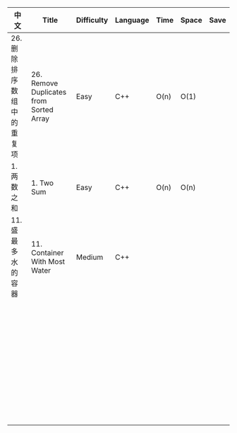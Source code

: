 | 中文                                 | Title                  | Difficulty | Language | Time | Space | Save |
| --------------------------------------- | -------------------------- | -------- | ---------- | ----- | ---- | ---- |
| 26. 删除排序数组中的重复项 | 26. Remove Duplicates from Sorted Array | Easy | C++      | O(n) | O(1) |      |
| 1. 两数之和                       | 1. Two Sum       | Easy  | C++      | O(n) | O(n)  |      |
| 11. 盛最多水的容器 | 11. Container With Most Water | Medium | C++      |      |       |      |
|                                         |                            |          |          |      |       |      |
|                                         |                            |          |          |      |       |      |
|                                         |                            |          |          |      |       |      |
|                                         |                            |          |          |      |       |      |
|                                         |                            |          |          |      |       |      |
|                                         |                            |          |          |      |       |      |
|                                         |                            |          |          |      |       |      |
|                                         |                            |          |          |      |       |      |
|                                         |                            |          |          |      |       |      |
|                                         |                            |          |          |      |       |      |
|                                         |                            |          |          |      |       |      |
|                                         |                            |          |          |      |       |      |
|                                         |                            |          |          |      |       |      |
|                                         |                            |          |          |      |       |      |
|                                         |                            |          |          |      |       |      |
|                                         |                            |          |          |      |       |      |
|                                         |                            |          |          |      |       |      |
|                                         |                            |          |          |      |       |      |
|                                         |                            |          |          |      |       |      |
|                                         |                            |          |          |      |       |      |
|                                         |                            |          |          |      |       |      |
|                                         |                            |          |          |      |       |      |
|                                         |                            |          |          |      |       |      |
|                                         |                            |          |          |      |       |      |
|                                         |                            |          |          |      |       |      |
|                                         |                            |          |          |      |       |      |
|                                         |                            |          |          |      |       |      |
|                                         |                            |          |          |      |       |      |
|                                         |                            |          |          |      |       |      |
|                                         |                            |          |          |      |       |      |
|                                         |                            |          |          |      |       |      |
|                                         |                            |          |          |      |       |      |
|                                         |                            |          |          |      |       |      |
|                                         |                            |          |          |      |       |      |
|                                         |                            |          |          |      |       |      |
|                                         |                            |          |          |      |       |      |
|                                         |                            |          |          |      |       |      |
|                                         |                            |          |          |      |       |      |
|                                         |                            |          |          |      |       |      |
|                                         |                            |          |          |      |       |      |
|                                         |                            |          |          |      |       |      |
|                                         |                            |          |          |      |       |      |
|                                         |                            |          |          |      |       |      |
|                                         |                            |          |          |      |       |      |
|                                         |                            |          |          |      |       |      |
|                                         |                            |          |          |      |       |      |
|                                         |                            |          |          |      |       |      |

